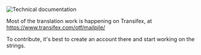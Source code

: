 ![Technical documentation](https://github.com/pagekite/Mailpile/wiki/images/page-technical.png)

Most of the translation work is happening on Transifex, at https://www.transifex.com/otf/mailpile/

To contribute, it's best to create an account there and start working on the strings.